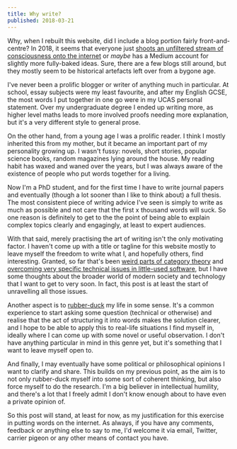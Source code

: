 ```yaml
---
title: Why write?
published: 2018-03-21
---
```


Why, when I rebuilt this website, did I include a blog portion fairly
front-and-centre?  In 2018, it seems that everyone just [shoots an
unfiltered stream of consciousness onto the internet][twitter] or
*maybe* has a Medium account for slightly more fully-baked ideas.
Sure, there are a few blogs still around, but they mostly seem to be
historical artefacts left over from a bygone age.

I've never been a prolific blogger or writer of anything much in
particular.  At school, essay subjects were my least favourite, and
after my English GCSE, the most words I put together in one go were in
my UCAS personal statement.  Over my undergraduate degree I ended up
writing more, as higher level maths leads to more involved proofs
needing more explanation, but it's a very different style to general
prose.

On the other hand, from a young age I was a prolific reader.  I think
I mostly inherited this from my mother, but it became an important
part of my personality growing up.  I wasn't fussy: novels, short
stories, popular science books, random magazines lying around the
house.  My reading habit has waxed and waned over the years, but I was
always aware of the existence of people who put words together for a
living.

Now I'm a PhD student, and for the first time I have to write journal
papers and eventually (though a lot sooner than I like to think about)
a full thesis.  The most consistent piece of writing advice I've seen
is simply to write as much as possible and not care that the first x
thousand words will suck.  So one reason is definitely to get to the
the point of being able to explain complex topics clearly and
engagingly, at least to expert audiences.

With that said, merely practising the art of writing isn't the only
motivating factor.  I haven't come up with a title or tagline for this
website mostly to leave myself the freedom to write what I, and
hopefully others, find interesting.  Granted, so far that's been
[weird parts of category theory] and [overcoming very specific
technical issues in little-used software][hakyll], but I have some
thoughts about the broader world of modern society and technology that
I want to get to very soon.  In fact, this post is at least the start
of unravelling all those issues.

Another aspect is to [rubber-duck] my life in some sense.  It's a
common experience to start asking some question (technical or
otherwise) and realise that the act of structuring it into words makes
the solution clearer, and I hope to be able to apply this to real-life
situations I find myself in, ideally where I can come up with some
novel or useful observation.  I don't have anything particular in mind
in this genre yet, but it's something that I want to leave myself open
to.

And finally, I may eventually have some political or philosophical
opinions I want to clarify and share.  This builds on my previous
point, as the aim is to not only rubber-duck myself into some sort of
coherent thinking, but also force myself to do the research.  I'm a
big believer in intellectual humility, and there's a lot that I freely
admit I don't know enough about to have even a private opinion of.

So this post will stand, at least for now, as my justification for
this exercise in putting words on the internet.  As always, if you
have any comments, feedback or anything else to say to me, I'd welcome
it via email, Twitter, carrier pigeon or any other means of contact
you have.

[twitter]: https://twitter.com/jshholland
[weird parts of category theory]: /posts/kleisli-lifting-distributive/
[hakyll]:  /posts/hakyll-clean-urls-feeds/
[rubber-duck]: https://en.wikipedia.org/wiki/Rubber_duck_debugging
